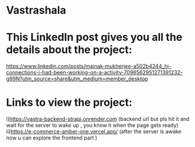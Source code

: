 # Vastrashala

# This LinkedIn post gives you all the details about the project:
https://www.linkedin.com/posts/mainak-mukherjee-a502b4244_hi-connections-i-had-been-working-on-a-activity-7098562951271391232-g99N?utm_source=share&utm_medium=member_desktop
# Links to view the project:
i)https://vastra-backend-strapi.onrender.com (backend url but pls hit it and wait for the server to wake up , you know it when the page gets ready)
<br/>ii)https://e-commerce-amber-one.vercel.app/  (after the server is awake now u can explore the frontend part )
